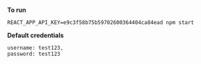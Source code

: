 **To run**

```
REACT_APP_API_KEY=e9c3f58b75b59702600364404ca84ead npm start
```

**Default credentials**
```
username: test123,
password: test123
```